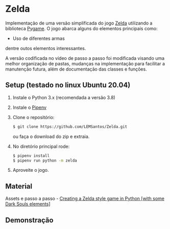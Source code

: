 Zelda
=====

Implementação de uma versão simplificada do jogo [Zelda](https://www.nintendo.pt/Jogos/Portal-Nintendo/Portal-The-Legend-of-Zelda/Portal-The-Legend-of-Zelda-627606.html) utilizando a biblioteca [Pygame](http://www.pygame.org). O jogo abarca alguns do elementos principais como:

- Uso de diferentes armas

dentre outos elementos interessantes.

A versão codificada no vídeo de passo a passo foi modificada visando uma melhor organização de pastas, mudanças na implementação para facilitar a manutenção futura, além de documentação das classes e funções.

Setup (testado no linux Ubuntu 20.04)
-------------------------------------

1. Instale o Python 3.x (recomendada a versão 3.8)
2. Instale o [Pipenv](https://pipenv.pypa.io/en/latest/)
3. Clone o repositório:

    ```bash
    $ git clone https://github.com/LEMSantos/Zelda.git
    ```
    ou faça o download do zip e extraia.

4. No diretório principal rode:

    ```bash
    $ pipenv install
    $ pipenv run python -m zelda
    ```

5. Aproveite o jogo.


Material
--------

Assets e passo a passo - [Creating a Zelda style game in Python [with some Dark Souls elements]](https://youtu.be/QU1pPzEGrqw)

Demonstração
------------

[pygame]: http://www.pygame.org
[pipenv]: https://pipenv.readthedocs.io/en/latest/
